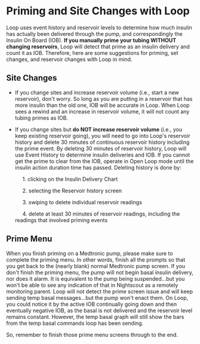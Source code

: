 # Priming and Site Changes with Loop

Loop uses event history and reservoir levels to determine how much insulin has actually been delivered through the pump, and correspondingly the Insulin On Board (IOB).  **If you manually prime your tubing WITHOUT changing reservoirs**, Loop will detect that prime as an insulin delivery and count it as IOB.  Therefore, here are some suggestions for priming, set changes, and reservoir changes with Loop in mind.

## Site Changes

* If you change sites and increase reservoir volume (i.e., start a new reservoir), don't worry. So long as you are putting in a reservoir that has more insulin than the old one, IOB will be accurate in Loop.  When Loop sees a rewind and an increase in reservoir volume, it will not count any tubing primes as IOB.

* If you change sites but **do NOT increase reservoir volume** (i.e., you keep existing reservoir going), you will need to go into Loop's reservoir history and delete 30 minutes of continuous reservoir history including the prime event.  By deleting 30 minutes of reservoir history, Loop will use Event History to determine insulin deliveries and IOB. If you cannot get the prime to clear from the IOB, operate in Open Loop mode until the insulin action duration time has passed.  Deleting history is done by:

  &nbsp;&nbsp;&nbsp;&nbsp;&nbsp;1. clicking on the Insulin Delivery Chart  

  &nbsp;&nbsp;&nbsp;&nbsp;&nbsp;2. selecting the Reservoir history screen  

  &nbsp;&nbsp;&nbsp;&nbsp;&nbsp;3. swiping to delete individual reservoir readings  

  &nbsp;&nbsp;&nbsp;&nbsp;&nbsp;4. delete at least 30 minutes of reservoir readings, including the readings that involved priming events

## Prime Menu

When you finish priming on a Medtronic pump, please make sure to complete the priming menu.  In other words, finish all the prompts so that you get back to the (nearly blank) normal Medtronic pump screen.  If you don't finish the priming menu, the pump will not begin basal insulin delivery, nor does it alarm.  It is equivalent to the pump being suspended...but you won't be able to see any indication of that in Nightscout as a remotely monitoring parent.  Loop will not detect the prime screen issue and will keep sending temp basal messages...but the pump won't enact them.  On Loop, you could notice it by the active IOB continually going down and then eventually negative IOB, as the basal is not delivered and the reservoir level remains constant.  However, the temp basal graph will still show the bars from the temp basal commands loop has been sending.

So, remember to finish those prime menu screens through to the end.

